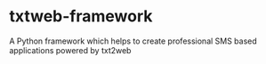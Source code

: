 txtweb-framework
================

A Python framework which helps to create professional SMS based applications powered by txt2web
